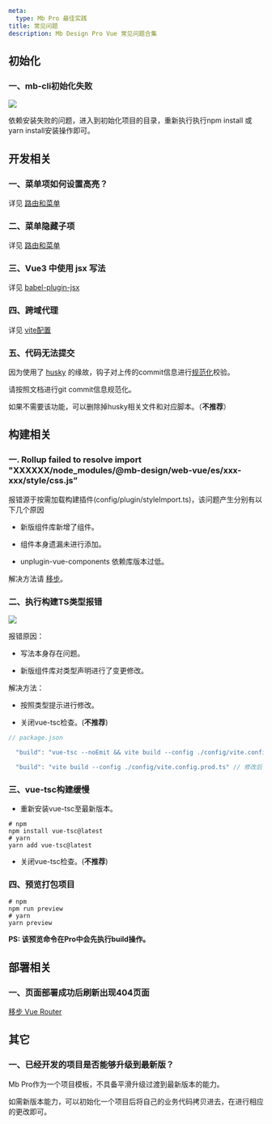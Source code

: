 ```yaml
meta:
  type: Mb Pro 最佳实践
title: 常见问题
description: Mb Design Pro Vue 常见问题合集
```

## 初始化

### 一、mb-cli初始化失败

![](http://p3-armor.byteimg.com/tos-cn-i-49unhts6dw/iShot_2022-05-26_16.12.14.png~tplv-49unhts6dw-image.image)

依赖安装失败的问题，进入到初始化项目的目录，重新执行执行npm install 或 yarn install安装操作即可。

## 开发相关

### 一、菜单项如何设置高亮？
详见 [路由和菜单](/vue/docs/pro/routes-and-menu)

### 二、菜单隐藏子项
详见 [路由和菜单](/vue/docs/pro/routes-and-menu)

### 三、Vue3 中使用 jsx 写法

详见 [babel-plugin-jsx](https://github.com/vuejs/babel-plugin-jsx)

### 四、跨域代理
详见 [vite配置](https://cn.vitejs.dev/config/#server-open)

### 五、代码无法提交

因为使用了 [husky](https://github.com/typicode/husky) 的缘故，钩子对上传的commit信息进行[规范化](https://docs.google.com/document/d/1QrDFcIiPjSLDn3EL15IJygNPiHORgU1_OOAqWjiDU5Y/edit#heading=h.greljkmo14y0)校验。

请按照文档进行git commit信息规范化。

如果不需要该功能，可以删除掉husky相关文件和对应脚本。（**不推荐**）


## 构建相关

### 一. Rollup failed to resolve import "XXXXXX/node_modules/@mb-design/web-vue/es/xxx-xxx/style/css.js”

报错源于按需加载构建插件(config/plugin/styleImport.ts)，该问题产生分别有以下几个原因 

- 新版组件库新增了组件。

- 组件本身遗漏未进行添加。

- unplugin-vue-components 依赖库版本过低。

解决方法请 [移步](https://github.com/mb-design/mb-design-pro-vue/issues/71)。

### 二、执行构建TS类型报错

![](http://p3-armor.byteimg.com/tos-cn-i-49unhts6dw/iShot_2022-05-26_17.36.59.png~tplv-49unhts6dw-image.image)

报错原因：

- 写法本身存在问题。

- 新版组件库对类型声明进行了变更修改。

解决方法：

- 按照类型提示进行修改。

- 关闭vue-tsc检查。(**不推荐**)

```ts
// package.json

  "build": "vue-tsc --noEmit && vite build --config ./config/vite.config.prod.ts"  // 修改前

  "build": "vite build --config ./config/vite.config.prod.ts" // 修改后
```

### 三、vue-tsc构建缓慢

- 重新安装vue-tsc至最新版本。

```shell
# npm
npm install vue-tsc@latest
# yarn
yarn add vue-tsc@latest
```

- 关闭vue-tsc检查。(**不推荐**)


### 四、预览打包项目

```shell
# npm
npm run preview
# yarn
yarn preview
```
**PS: 该预览命令在Pro中会先执行build操作。**

## 部署相关

### 一、页面部署成功后刷新出现404页面

[移步 Vue Router](https://router.vuejs.org/guide/essentials/history-mode.html)

## 其它

### 一、已经开发的项目是否能够升级到最新版？

Mb Pro作为一个项目模板，不具备平滑升级过渡到最新版本的能力。

如需新版本能力，可以初始化一个项目后将自己的业务代码拷贝进去，在进行相应的更改即可。

